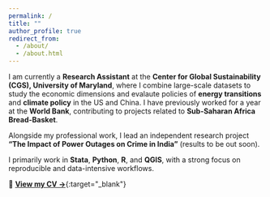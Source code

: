 ```yaml
---
permalink: /
title: ""
author_profile: true
redirect_from: 
  - /about/
  - /about.html
---
```


I am currently a **Research Assistant** at the **Center for Global Sustainability (CGS), University of Maryland**, where I combine large-scale datasets to study the economic dimensions and evalaute policies of **energy transitions** and **climate policy** in the US and China. I have previously worked for a year at the **World Bank**, contributing to projects related to **Sub-Saharan Africa Bread-Basket**. 

Alongside my professional work, I lead an independent research project **“The Impact of Power Outages on Crime in India”** (results to be out soon).

I primarily work in **Stata**, **Python**, **R**, and **QGIS**, with a strong focus on reproducible and data-intensive workflows.

📄 [**View my CV →**](/files/Anom_AMD_CV_3.pdf){:target="_blank"}

